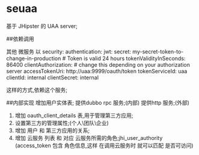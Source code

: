 # seuaa

基于 JHipster 的 UAA server;


##依赖调用

其他 微服务 以
     security:
             authentication:
                 jwt:
                     secret: my-secret-token-to-change-in-production
                     # Token is valid 24 hours
                     tokenValidityInSeconds: 86400
             clientAuthorization:
                 # change this depending on your authorization server
                 accessTokenUri: http://uaa:9999/oauth/token
                 tokenServiceId: uaa
                 clientId: internal
                 clientSecret: internal
                 
这样的方式,依赖这个服务;  
               
##内部实现
增加用户实体表;
提供dubbo rpc 服务;(内部)
提供http 服务;(外部)
               


1. 增加 oauth_client_details 表,用于管理第三方应用;
2. 设置第三方的管理属性;(个人\团队\企业)
3. 增加 用户 和 第三方应用的关系;
4. 增加 云服务 列表  和   对应 云服务所需的角色;jhi_user_authority (access_token 包含 角色信息,这样 在调用云服务时  就可以匹配 是否可访问)




